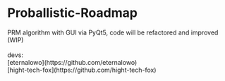 <h1>Proballistic-Roadmap</h1>
PRM algorithm with GUI via PyQt5, code will be refactored and improved (WIP)
<br>
<br>
devs: <br>
[eternalowo](https://github.com/eternalowo) <br>
[hight-tech-fox](https://github.com/hight-tech-fox)


